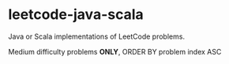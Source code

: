 # leetcode-java-scala
Java or Scala implementations of LeetCode problems.

Medium difficulty problems **ONLY**, ORDER BY problem index ASC
